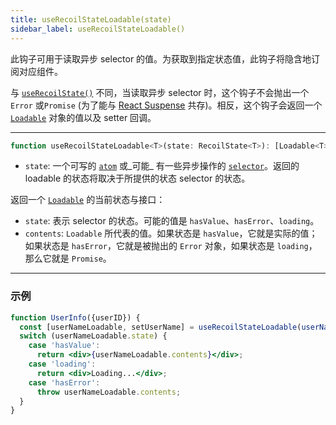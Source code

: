 ```yaml
---
title: useRecoilStateLoadable(state)
sidebar_label: useRecoilStateLoadable()
---
```


此钩子可用于读取异步 selector 的值。为获取到指定状态值，此钩子将隐含地订阅对应组件。

与 [`useRecoilState()`](/docs/api-reference/core/useRecoilState) 不同，当读取异步 selector 时，这个钩子不会抛出一个 `Error` 或`Promise` (为了能与 [React Suspense](https://reactjs.org/docs/concurrent-mode-suspense.html) 共存)。相反，这个钩子会返回一个 [`Loadable`](/docs/api-reference/core/Loadable) 对象的值以及 setter 回调。

---

```jsx
function useRecoilStateLoadable<T>(state: RecoilState<T>): [Loadable<T>, (T | (T => T)) => void]
```
- `state`: 一个可写的 [`atom`](/docs/api-reference/core/atom) 或_可能_ 有一些异步操作的 [`selector`](/docs/api-reference/core/selector)。返回的 loadable 的状态将取决于所提供的状态 selector 的状态。

返回一个 [`Loadable`](/docs/api-reference/core/Loadable) 的当前状态与接口：

- `state`: 表示 selector 的状态。可能的值是 `hasValue`、`hasError`、`loading`。
- `contents`: `Loadable` 所代表的值。如果状态是 `hasValue`，它就是实际的值；如果状态是 `hasError`，它就是被抛出的 `Error` 对象，如果状态是 `loading`，那么它就是 `Promise`。

---

### 示例

```jsx
function UserInfo({userID}) {
  const [userNameLoadable, setUserName] = useRecoilStateLoadable(userNameQuery(userID));
  switch (userNameLoadable.state) {
    case 'hasValue':
      return <div>{userNameLoadable.contents}</div>;
    case 'loading':
      return <div>Loading...</div>;
    case 'hasError':
      throw userNameLoadable.contents;
  }
}

